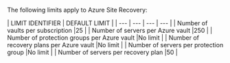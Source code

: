 <properties
   pageTitle="Site Recovery limits table"
   description="Describes system limits for Site Recovery."
   services="site recovery"
   documentationCenter="NA"
   authors="csilauraa"
   manager="jwhit"
   editor="" />

<tags
   ms.service="site recovery"
   ms.devlang="NA"
   ms.topic="article"
   ms.tgt_pltfrm="NA"
   ms.workload="TBD"
   ms.date="07/06/2015"
   ms.author="lauraa" />


The following limits apply to Azure Site Recovery:

| LIMIT IDENTIFIER | DEFAULT LIMIT |
| --- | --- | --- | --- |
| Number of vaults per subscription |25 |
| Number of servers per Azure vault |250 |
| Number of protection groups per Azure vault |No limit |
| Number of recovery plans per Azure vault |No limit |
| Number of servers per protection group |No limit |
| Number of servers per recovery plan |50 |

